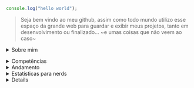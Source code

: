 ```javascript
console.log("hello world");
```
> Seja bem vindo ao meu github, assim como todo mundo utilizo esse espaço da grande web para guardar e exibir meus projetos, tanto em desenvolvimento ou finalizado... ~e umas coisas que não veem ao caso~

<details><summary>Sobre mim</summary>
  Se quer saber um pouco sobre mim, tenho 21 anos, e estudo na faculdade Multivix, cursando o curso de Análise e Desenvolvimento de Sistemas

No tempo livre quando não estou estudando algo de programação, estou jogando, lendo, ou vendo algum filme, ou vendo Doctor Who. Amo essa série.</details>

<details><summary> Competências </summary>
Aqui guardo tudo que sei que eu conheço bem, consigo mexer, e executar normalmente.

### linguagens
- Javascript
- Python
- C#

### Ferramentas
- git e github
- Figma
- node
- react
- GameMaker 2

</details>
<details><summary> Andamento </summary>

Aqui guardo todas as linguagens e ferramentas que estou estudando/aprendendo, o que tenho curiosidade de aprender

### linguagens
- [ ] Rust
- [ ] Ruby
- [ ] Assembly (um dia esse sai)

</details>

<details><summary>Estatísticas para nerds</summary>

<div align='center'>
<a href="https://github.com/joashneves">
<img loading="lazy" height="180em" src="https://github-readme-stats.vercel.app/api/top-langs/?username=joashneves&layout=compact&langs_count=7&theme=dracula"/>
<img loading="lazy" height="180em" src="https://github-readme-stats.vercel.app/api?username=joashneves&show_icons=true&theme=dracula&include_all_commits=true&count_private=true"/>
</div>

</details>

<details><summary> Sociais </summary>

> "nunca seja cruel, nunca seja covarde... Lembre-se: O ódio é sempre tolo e o amor é sempre sábio. Sempre tente ser bom, mas nunca falhe em ser gentil" - Decimo segundo doutor


<div align='center'>

[Bluesky](https://bsky.app/profile/joashneves.me) 
|
[Instagram](https://www.instagram.com/joashneves)
|
[Steam](https://steamcommunity.com/id/yoyatsu/)
</div>

</details>
